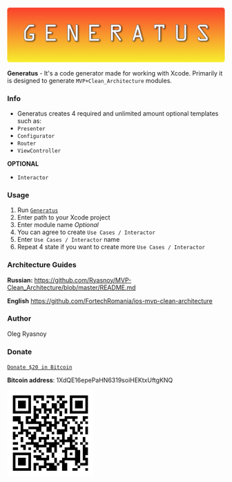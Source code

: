 ![](https://github.com/Ryasnoy/Generatus/blob/master/GeneratusLogo.png)

**Generatus** - It's a code generator made for working with Xcode. Primarily it is designed to generate `MVP+Clean_Architecture` modules.

### Info 
* Generatus creates 4 required and unlimited amount optional templates such as:
* `Presenter`
* `Configurator`
* `Router`
* `ViewController`

**OPTIONAL**

* `Interactor`

### Usage
1. Run [`Generatus`](https://github.com/Ryasnoy/Generatus/blob/master/Generatus/Generatus)
2. Enter path to your Xcode project
3. Enter module name
*Optional*
4. You can agree to create `Use Cases / Interactor`
5. Enter `Use Cases / Interactor` name
6. Repeat 4 state if you want to create more `Use Cases / Interactor`

### Architecture Guides 

**Russian:** 
https://github.com/Ryasnoy/MVP-Clean_Architecture/blob/master/README.md

**English**
https://github.com/FortechRomania/ios-mvp-clean-architecture


### Author
Oleg Ryasnoy

### Donate 
[`Donate $20 in Bitcoin`](https://blockchain.info/payment_request?address=1XdQE16epePaHN6319soiHEKtxUftgKNQ&message=Donate+on+Generatus&amount_local=20&currency=USD&nosavecurrency=true)

**Bitcoin address**: 1XdQE16epePaHN6319soiHEKtxUftgKNQ


![](https://github.com/Ryasnoy/Generatus/blob/master/qr.png)
